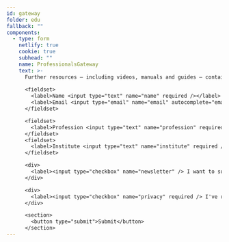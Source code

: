 ```yaml
---
id: gateway
folder: edu
fallback: ""
components:
  - type: form
    netlify: true
    cookie: true
    subhead: "" 
    name: ProfessionalsGateway
    text: >-
      Further resources – including videos, manuals and guides – contain explicit medical content. Therefore, we would like you to fill out the form as follows:
      
      <fieldset>
        <label>Name <input type="text" name="name" required /></label>   
        <label>Email <input type="email" name="email" autocomplete="email" required /></label>
      </fieldset>

      <fieldset>
        <label>Profession <input type="text" name="profession" required /></label>
      </fieldset>
      <fieldset>
        <label>Institute <input type="text" name="institute" required /></label>
      </fieldset>

      <div>
        <label><input type="checkbox" name="newsletter" /> I want to subscribe to the newsletter</label>
      </div>

      <div>
        <label><input type="checkbox" name="privacy" required /> I've read and accepted the <a href="/privacy-policy" target="_blank">privacy policy</a>.</label>
      </div>

      <section>
        <button type="submit">Submit</button>
      </section>
---
```

